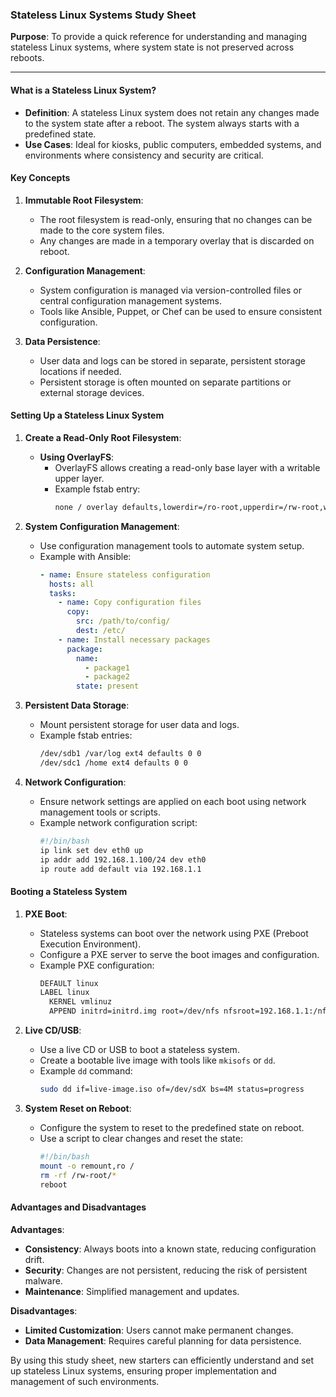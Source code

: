 ### Stateless Linux Systems Study Sheet

**Purpose**: To provide a quick reference for understanding and managing stateless Linux systems, where system state is not preserved across reboots.

---

#### What is a Stateless Linux System?

- **Definition**: A stateless Linux system does not retain any changes made to the system state after a reboot. The system always starts with a predefined state.
- **Use Cases**: Ideal for kiosks, public computers, embedded systems, and environments where consistency and security are critical.

#### Key Concepts

1. **Immutable Root Filesystem**:
    - The root filesystem is read-only, ensuring that no changes can be made to the core system files.
    - Any changes are made in a temporary overlay that is discarded on reboot.

2. **Configuration Management**:
    - System configuration is managed via version-controlled files or central configuration management systems.
    - Tools like Ansible, Puppet, or Chef can be used to ensure consistent configuration.

3. **Data Persistence**:
    - User data and logs can be stored in separate, persistent storage locations if needed.
    - Persistent storage is often mounted on separate partitions or external storage devices.

#### Setting Up a Stateless Linux System

1. **Create a Read-Only Root Filesystem**:
    - **Using OverlayFS**:
        - OverlayFS allows creating a read-only base layer with a writable upper layer.
        - Example fstab entry:
          ```sh
          none / overlay defaults,lowerdir=/ro-root,upperdir=/rw-root,workdir=/work 0 0
          ```

2. **System Configuration Management**:
    - Use configuration management tools to automate system setup.
    - Example with Ansible:
      ```yaml
      - name: Ensure stateless configuration
        hosts: all
        tasks:
          - name: Copy configuration files
            copy:
              src: /path/to/config/
              dest: /etc/
          - name: Install necessary packages
            package:
              name:
                - package1
                - package2
              state: present
      ```

3. **Persistent Data Storage**:
    - Mount persistent storage for user data and logs.
    - Example fstab entries:
      ```sh
      /dev/sdb1 /var/log ext4 defaults 0 0
      /dev/sdc1 /home ext4 defaults 0 0
      ```

4. **Network Configuration**:
    - Ensure network settings are applied on each boot using network management tools or scripts.
    - Example network configuration script:
      ```sh
      #!/bin/bash
      ip link set dev eth0 up
      ip addr add 192.168.1.100/24 dev eth0
      ip route add default via 192.168.1.1
      ```

#### Booting a Stateless System

1. **PXE Boot**:
    - Stateless systems can boot over the network using PXE (Preboot Execution Environment).
    - Configure a PXE server to serve the boot images and configuration.
    - Example PXE configuration:
      ```sh
      DEFAULT linux
      LABEL linux
        KERNEL vmlinuz
        APPEND initrd=initrd.img root=/dev/nfs nfsroot=192.168.1.1:/nfs/root rw ip=dhcp
      ```

2. **Live CD/USB**:
    - Use a live CD or USB to boot a stateless system.
    - Create a bootable live image with tools like `mkisofs` or `dd`.
    - Example `dd` command:
      ```sh
      sudo dd if=live-image.iso of=/dev/sdX bs=4M status=progress
      ```

3. **System Reset on Reboot**:
    - Configure the system to reset to the predefined state on reboot.
    - Use a script to clear changes and reset the state:
      ```sh
      #!/bin/bash
      mount -o remount,ro /
      rm -rf /rw-root/*
      reboot
      ```

#### Advantages and Disadvantages

**Advantages**:

  - **Consistency**: Always boots into a known state, reducing configuration drift.
  - **Security**: Changes are not persistent, reducing the risk of persistent malware.
  - **Maintenance**: Simplified management and updates.

**Disadvantages**:

  - **Limited Customization**: Users cannot make permanent changes.
  - **Data Management**: Requires careful planning for data persistence.

By using this study sheet, new starters can efficiently understand and set up stateless Linux systems, ensuring proper implementation and management of such environments.